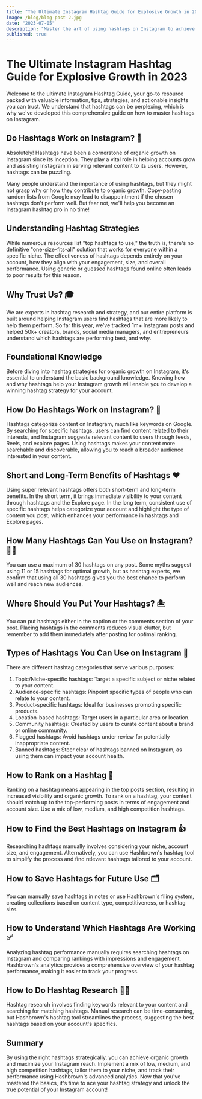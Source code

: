 ```yaml
---
title: "The Ultimate Instagram Hashtag Guide for Explosive Growth in 2023"
image: /blog/blog-post-2.jpg
date: "2023-07-05"
description: "Master the art of using hashtags on Instagram to achieve organic growth and reach a wider audience. Learn valuable tips, strategies, and actionable insights to take your Instagram game to the next level."
published: true
---
```


# The Ultimate Instagram Hashtag Guide for Explosive Growth in 2023

Welcome to the ultimate Instagram Hashtag Guide, your go-to resource packed with valuable information, tips, strategies, and actionable insights you can trust. We understand that hashtags can be perplexing, which is why we've developed this comprehensive guide on how to master hashtags on Instagram.

## Do Hashtags Work on Instagram? 🤔

Absolutely! Hashtags have been a cornerstone of organic growth on Instagram since its inception. They play a vital role in helping accounts grow and assisting Instagram in serving relevant content to its users. However, hashtags can be puzzling.

Many people understand the importance of using hashtags, but they might not grasp why or how they contribute to organic growth. Copy-pasting random lists from Google may lead to disappointment if the chosen hashtags don't perform well. But fear not, we'll help you become an Instagram hashtag pro in no time!

## Understanding Hashtag Strategies

While numerous resources list "top hashtags to use," the truth is, there's no definitive "one-size-fits-all" solution that works for everyone within a specific niche. The effectiveness of hashtags depends entirely on your account, how they align with your engagement, size, and overall performance. Using generic or guessed hashtags found online often leads to poor results for this reason.

## Why Trust Us? 🎓

We are experts in hashtag research and strategy, and our entire platform is built around helping Instagram users find hashtags that are more likely to help them perform. So far this year, we’ve tracked 1m+ Instagram posts and helped 50k+ creators, brands, social media managers, and entrepreneurs understand which hashtags are performing best, and why.

## Foundational Knowledge

Before diving into hashtag strategies for organic growth on Instagram, it's essential to understand the basic background knowledge. Knowing how and why hashtags help your Instagram growth will enable you to develop a winning hashtag strategy for your account.

## How Do Hashtags Work on Instagram? 🙌

Hashtags categorize content on Instagram, much like keywords on Google. By searching for specific hashtags, users can find content related to their interests, and Instagram suggests relevant content to users through feeds, Reels, and explore pages. Using hashtags makes your content more searchable and discoverable, allowing you to reach a broader audience interested in your content.

## Short and Long-Term Benefits of Hashtags ❤️

Using super relevant hashtags offers both short-term and long-term benefits. In the short term, it brings immediate visibility to your content through hashtags and the Explore page. In the long term, consistent use of specific hashtags helps categorize your account and highlight the type of content you post, which enhances your performance in hashtags and Explore pages.

## How Many Hashtags Can You Use on Instagram? 💁‍♀️

You can use a maximum of 30 hashtags on any post. Some myths suggest using 11 or 15 hashtags for optimal growth, but as hashtag experts, we confirm that using all 30 hashtags gives you the best chance to perform well and reach new audiences.

## Where Should You Put Your Hashtags? 🏝

You can put hashtags either in the caption or the comments section of your post. Placing hashtags in the comments reduces visual clutter, but remember to add them immediately after posting for optimal ranking.

## Types of Hashtags You Can Use on Instagram 👀

There are different hashtag categories that serve various purposes:

1. Topic/Niche-specific hashtags: Target a specific subject or niche related to your content.
2. Audience-specific hashtags: Pinpoint specific types of people who can relate to your content.
3. Product-specific hashtags: Ideal for businesses promoting specific products.
4. Location-based hashtags: Target users in a particular area or location.
5. Community hashtags: Created by users to curate content about a brand or online community.
6. Flagged hashtags: Avoid hashtags under review for potentially inappropriate content.
7. Banned hashtags: Steer clear of hashtags banned on Instagram, as using them can impact your account health.

## How to Rank on a Hashtag 🥇

Ranking on a hashtag means appearing in the top posts section, resulting in increased visibility and organic growth. To rank on a hashtag, your content should match up to the top-performing posts in terms of engagement and account size. Use a mix of low, medium, and high competition hashtags.

## How to Find the Best Hashtags on Instagram 👍

Researching hashtags manually involves considering your niche, account size, and engagement. Alternatively, you can use Hashbrown's hashtag tool to simplify the process and find relevant hashtags tailored to your account.

## How to Save Hashtags for Future Use 🗂

You can manually save hashtags in notes or use Hashbrown's filing system, creating collections based on content type, competitiveness, or hashtag size.

## How to Understand Which Hashtags Are Working ✅

Analyzing hashtag performance manually requires searching hashtags on Instagram and comparing rankings with impressions and engagement. Hashbrown's analytics provides a comprehensive overview of your hashtag performance, making it easier to track your progress.

## How to Do Hashtag Research 🕵️‍♀️

Hashtag research involves finding keywords relevant to your content and searching for matching hashtags. Manual research can be time-consuming, but Hashbrown's hashtag tool streamlines the process, suggesting the best hashtags based on your account's specifics.

## Summary

By using the right hashtags strategically, you can achieve organic growth and maximize your Instagram reach. Implement a mix of low, medium, and high competition hashtags, tailor them to your niche, and track their performance using Hashbrown's advanced analytics. Now that you've mastered the basics, it's time to ace your hashtag strategy and unlock the true potential of your Instagram account!

